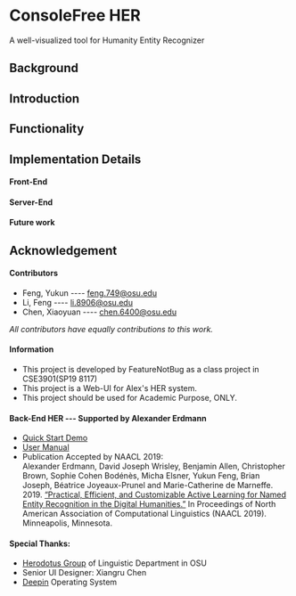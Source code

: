 # ConsoleFree HER
A well-visualized tool for Humanity Entity Recognizer

## Background
## Introduction
## Functionality








## Implementation Details
#### Front-End
#### Server-End
#### Future work







## Acknowledgement
#### Contributors
* Feng, Yukun ---- feng.749@osu.edu  
* Li, Feng ---- li.8906@osu.edu  
* Chen, Xiaoyuan ---- chen.6400@osu.edu

*All contributors have equally contributions to this work.*

#### Information
* This project is developed by FeatureNotBug as a class project in CSE3901(SP19 8117)
* This project is a Web-UI for Alex's HER system.  
* This project should be used for Academic Purpose, ONLY.  
#### Back-End HER --- Supported by Alexander Erdmann
* [Quick Start Demo](https://github.com/alexerdmann/HER)
* [User Manual](https://github.com/alexerdmann/HER/blob/master/Scripts/Docs/Manual.md)
* Publication Accepted by NAACL 2019:  
Alexander Erdmann, David Joseph Wrisley, Benjamin Allen, Christopher Brown, Sophie Cohen Bodénès, Micha Elsner, Yukun Feng, Brian Joseph, Béatrice Joyeaux-Prunel and Marie-Catherine de Marneffe. 2019. [“Practical, Efficient, and Customizable Active Learning for Named Entity Recognition in the Digital Humanities.”](https://github.com/alexerdmann/HER/blob/master/HER_NAACL2019_preprint.pdf) In Proceedings of North American Association of Computational Linguistics (NAACL 2019). Minneapolis, Minnesota.

#### Special Thanks:
* [Herodotus Group](https://u.osu.edu/herodotos/) of Linguistic Department in OSU
* Senior UI Designer: Xiangru Chen
* [Deepin](https://www.deepin.org/en/) Operating System